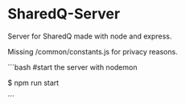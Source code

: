 # SharedQ-Server

Server for SharedQ made with node and express.

Missing /common/constants.js for privacy reasons.

´´´bash
#start the server with nodemon

$ npm run start

´´´
